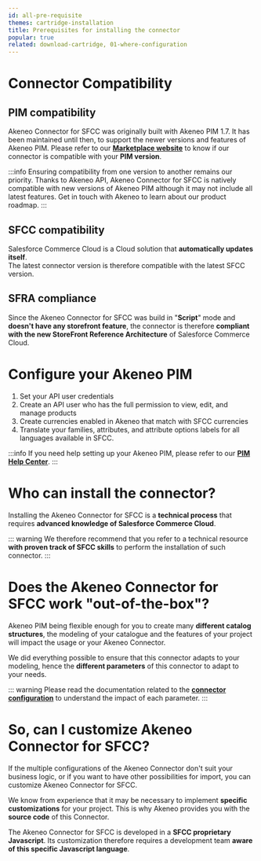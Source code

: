 ```yaml
---
id: all-pre-requisite
themes: cartridge-installation
title: Prerequisites for installing the connector
popular: true
related: download-cartridge, 01-where-configuration
---
```


# Connector Compatibility

## PIM compatibility

Akeneo Connector for SFCC was originally built with Akeneo PIM 1.7. It has been maintained until then, to support the newer versions and features of Akeneo PIM.
Please refer to our [**Marketplace website**](https://marketplace.akeneo.com/extension/akeneo-connector-salesforce-commerce-cloud) to know if our connector is compatible with your **PIM version**.

:::info
Ensuring compatibility from one version to another remains our priority. Thanks to Akeneo API, Akeneo Connector for SFCC is natively compatible with new versions of Akeneo PIM although it may not include all latest features. Get in touch with Akeneo to learn about our product roadmap.
:::

## SFCC compatibility

Salesforce Commerce Cloud is a Cloud solution that **automatically updates itself**.<br>
The latest connector version is therefore compatible with the latest SFCC version.

## SFRA compliance

Since the Akeneo Connector for SFCC was build in "**Script**" mode and **doesn't have any storefront feature**, the connector is therefore **compliant with the new StoreFront Reference Architecture** of Salesforce Commerce Cloud.

# Configure your Akeneo PIM

1. Set your API user credentials
2. Create an API user who has the full permission to view, edit, and manage products
3. Create currencies enabled in Akeneo that match with SFCC currencies
4. Translate your families, attributes, and attribute options labels for all languages available in SFCC.

:::info
If you need help setting up your Akeneo PIM, please refer to our [**PIM Help Center**](https://help.akeneo.com/pim/index.html).
:::

# Who can install the connector?

Installing the Akeneo Connector for SFCC is a **technical process** that requires **advanced knowledge of Salesforce Commerce Cloud**.

::: warning
We therefore recommend that you refer to a technical resource **with proven track of SFCC skills** to perform the installation of such connector.
:::

# Does the Akeneo Connector for SFCC work "out-of-the-box"?

Akeneo PIM being flexible enough for you to create many **different catalog structures**, the modeling of your catalogue and the features of your project will impact the usage or your Akeneo Connector.

We did everything possible to ensure that this connector adapts to your modeling, hence the **different parameters** of this connector to adapt to your needs.

::: warning
Please read the documentation related to the [**connector configuration**](../themes-for-peter.html#cartridge-configuration) to understand the impact of each parameter.
:::

# So, can I customize Akeneo Connector for SFCC?

If the multiple configurations of the Akeneo Connector don't suit your business logic, or if you want to have other possibilities for import, you can customize Akeneo Connector for SFCC.

We know from experience that it may be necessary to implement **specific customizations** for your project. This is why Akeneo provides you with the **source code** of this Connector.

The Akeneo Connector for SFCC is developed in a **SFCC proprietary Javascript**. Its customization therefore requires a development team **aware of this specific Javascript language**.
